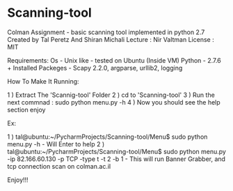 Scanning-tool
=============

Colman Assignment - basic scanning tool implemented in python 2.7
Created by Tal Peretz And Shiran Michali
Lecture : Nir Valtman
License : MIT

Requirements:
Os - Unix like - tested on Ubuntu (Inside VM)
Python - 2.7.6 +
Installed Packeges - Scapy 2.2.0, argparse, urllib2, logging

How To Make It Running:

1 ) Extract The 'Scannig-tool' Folder
2 ) cd to 'Scanning-tool'
3 ) Run the next commnad : sudo python menu.py -h
4 ) Now you should see the help section enjoy

Ex:

1 ) tal@ubuntu:~/PycharmProjects/Scanning-tool/Menu$ sudo python menu.py -h - Will Enter to help
2 ) tal@ubuntu:~/PycharmProjects/Scanning-tool/Menu$ sudo python menu.py -ip 82.166.60.130 -p TCP -type t -t 2 -b 1
        - This will run Banner Grabber, and tcp connection scan on colman.ac.il

Enjoy!!!

